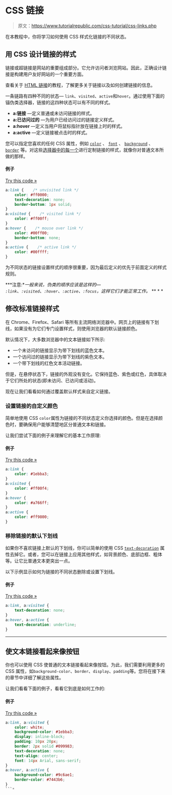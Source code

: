 # CSS 链接

> 原文：<https://www.tutorialrepublic.com/css-tutorial/css-links.php>

在本教程中，你将学习如何使用 CSS 样式化链接的不同状态。

## 用 CSS 设计链接的样式

链接或超链接是网站的重要组成部分。它允许访问者浏览网站。因此，正确设计链接是构建用户友好网站的一个重要方面。

查看关于 [HTML 链接](../html-tutorial/html-links.php)的教程，了解更多关于链接以及如何创建链接的信息。

一条链路有四种不同的状态— `link`、`visited`、`active`和`hover`。通过使用下面的锚伪类选择器，链接的这四种状态可以有不同的样式。

*   **a:链接** —定义普通或未访问链接的样式。
*   **a:已访问过的** —为用户已经访问过的链接定义样式。
*   **a:hover** —定义当用户将鼠标指针放在链接上时的样式。
*   **a:active** —定义链接被点击时的样式。

您可以指定您喜欢的任何 CSS 属性，例如 [`color`](../css-reference/css-color-property.php) 、 [`font`](../css-reference/css-font-property.php) 、 [`background`](../css-reference/css-background-property.php) 、 [`border`](../css-reference/css-border-property.php) 等。对这些[选择器中的每一个](css-selectors.php)进行定制链接的样式，就像你对普通文本所做的那样。

#### 例子

[Try this code »](../codelab.php?topic=css&file=link-states "Try this code using online Editor")

```css
a:link {    /* unvisited link */
    color: #ff0000;
    text-decoration: none;
    border-bottom: 1px solid;
}
a:visited {    /* visited link */
    color: #ff00ff;
}
a:hover {    /* mouse over link */
    color: #00ff00;
    border-bottom: none;
}
a:active {    /* active link */
    color: #00ffff;
}
```

为不同状态的链接设置样式的顺序很重要，因为最后定义的优先于前面定义的样式规则。

 ***注意:**一般来说，伪类的顺序应该是这样的— `:link`、`:visited`、`:hover`、`:active`、`:focus`，这样它们才能正常工作。*  ** * *

## 修改标准链接样式

在 Chrome、Firefox、Safari 等所有主流网络浏览器中。网页上的链接有下划线，如果没有为它们专门设置样式，则使用浏览器的默认链接颜色。

默认情况下，大多数浏览器中的文本链接如下所示:

*   一个未访问的链接显示为带下划线的蓝色文本。
*   一个访问过的链接显示为带下划线的紫色文本。
*   一个带下划线的红色文本活动链接。

但是，在悬停状态下，链接的外观没有变化。它保持蓝色、紫色或红色，具体取决于它们所处的状态(即未访问、已访问或活动)。

现在让我们看看如何通过覆盖默认样式来自定义链接。

### 设置链接的自定义颜色

简单地使用 CSS `color`属性为链接的不同状态定义你选择的颜色。但是在选择颜色时，要确保用户能够清楚地区分普通文本和链接。

让我们尝试下面的例子来理解它的基本工作原理:

#### 例子

[Try this code »](../codelab.php?topic=css&file=set-link-colors "Try this code using online Editor")

```css
a:link {
    color: #1ebba3;
}
a:visited {
    color: #ff00f4;
}
a:hover {
    color: #a766ff;
}
a:active {
    color: #ff9800;
}
```

### 移除链接的默认下划线

如果你不喜欢链接上默认的下划线，你可以简单的使用 CSS [`text-decoration`](../css-reference/css-text-decoration-property.php) 属性去掉它。或者，您可以在链接上应用其他样式，如背景颜色、底部边框、粗体等。让它比普通文本更突出一点。

以下示例显示如何为链接的不同状态删除或设置下划线。

#### 例子

[Try this code »](../codelab.php?topic=css&file=remove-default-underline-from-links "Try this code using online Editor")

```css
a:link, a:visited {
    text-decoration: none; 
}
a:hover, a:active {
    text-decoration: underline;
}
```

* * *

## 使文本链接看起来像按钮

你也可以使用 CSS 使普通的文本链接看起来像按钮。为此，我们需要利用更多的 CSS 属性，如`background-color`、`border`、`display`、`padding`等。您将在接下来的章节中详细了解这些属性。

让我们看看下面的例子，看看它到底是如何工作的:

#### 例子

[Try this code »](../codelab.php?topic=css&file=customize-a-link-as-button "Try this code using online Editor")

```css
a:link, a:visited {
    color: white;    
    background-color: #1ebba3;    
    display: inline-block;
    padding: 10px 20px;
    border: 2px solid #099983;
    text-decoration: none;
    text-align: center;
    font: 14px Arial, sans-serif;  
}
a:hover, a:active {
    background-color: #9c6ae1;
    border-color: #7443b6;
}
```*
